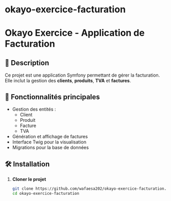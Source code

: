 # okayo-exercice-facturation
# Okayo Exercice - Application de Facturation

## 🚀 Description
Ce projet est une application Symfony permettant de gérer la facturation.  
Elle inclut la gestion des **clients**, **produits**, **TVA** et **factures**.

## 📂 Fonctionnalités principales
- Gestion des entités :
  - Client
  - Produit
  - Facture
  - TVA
- Génération et affichage de factures
- Interface Twig pour la visualisation
- Migrations pour la base de données

## 🛠️ Installation

1. **Cloner le projet**
   ```bash
   git clone https://github.com/wafaesa202/okayo-exercice-facturation.git
   cd okayo-exercice-facturation
